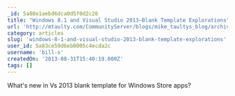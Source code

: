 ```yaml
---
_id: 5a88e1aebd6dca0d5f0d2c26
title: "Windows 8.1 and Visual Studio 2013–Blank Template Explorations"
url: 'http://mtaulty.com/CommunityServer/blogs/mike_taultys_blog/archive/2013/08/26/windows-8-1-and-visual-studio-2013-blank-template-explorations.aspx'
category: articles
slug: 'windows-8-1-and-visual-studio-2013-blank-template-explorations'
user_id: 5a83ce59d6eb0005c4ecda2c
username: 'bill-s'
createdOn: '2013-08-31T15:40:19.000Z'
tags: []
---
```


What's new in Vs 2013 blank template for Windows Store apps?
